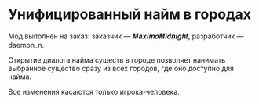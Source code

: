 # Унифицированный найм в городах

Мод выполнен на заказ: заказчик — 𝑴𝒂𝒙𝒊𝒎𝒐𝑴𝒊𝒅𝒏𝒊𝒈𝒉𝒕, разработчик — daemon_n.

Открытие диалога найма существ в городе позволяет нанимать выбранное существо сразу из всех городов, где оно доступно для найма.

Все изменения касаются только игрока-человека.
